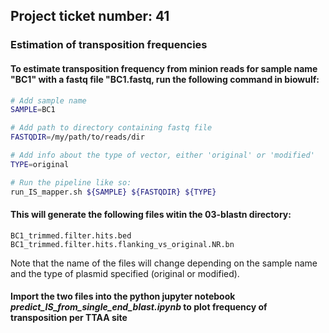 ## Project ticket number: 41

### Estimation of transposition frequencies

#### To estimate transposition frequency from minion reads for sample name "BC1" with a fastq file "BC1.fastq, run the following command in biowulf:
```bash
# Add sample name
SAMPLE=BC1

# Add path to directory containing fastq file
FASTQDIR=/my/path/to/reads/dir

# Add info about the type of vector, either 'original' or 'modified'
TYPE=original

# Run the pipeline like so:
run_IS_mapper.sh ${SAMPLE} ${FASTQDIR} ${TYPE}
```

#### This will generate the following files witin the 03-blastn directory:
```
BC1_trimmed.filter.hits.bed
BC1_trimmed.filter.hits.flanking_vs_original.NR.bn
```
Note that the name of the files will change depending on the sample name and the type of plasmid specified (original or modified).

#### Import the two files into the python jupyter notebook *predict_IS_from_single_end_blast.ipynb* to plot frequency of transposition per TTAA site
